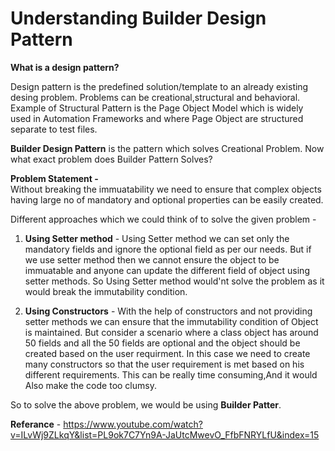 # Understanding Builder Design Pattern

**What is a design pattern?**

Design pattern is the predefined solution/template to an already existing desing problem. Problems can be creational,structural and behavioral. Example of Structural
Pattern is the Page Object Model which is widely used in Automation Frameworks and where Page Object are structured separate to test files.

**Builder Design Pattern** is the pattern which solves Creational Problem. Now what exact problem does Builder Pattern Solves? 

**Problem Statement -** </br> 
Without breaking the immuatability we need to ensure that complex objects  having large no of mandatory and optional properties can be
easily created.</br>

Different approaches which we could think of to solve the given problem - </br>

1. **Using Setter method** - Using Setter method we can set only the mandatory fields and ignore the optional field as per our needs. But if we use setter method then
we cannot ensure the object to be immuatable and anyone can update the different field of object using setter methods. So Using Setter method would'nt solve the problem as it would break the immutability condition.

2.  **Using Constructors** - With the help of constructors and not providing setter methods we can ensure that the immutability condition of Object is maintained. But consider a scenario where a class object has around 50 fields and all the 50 fields are optional and the object should be created based on the user requirment. In this case we need to create many constructors so that the user requirement is met based on his different requirements. This can be really time consuming,And it would Also  make the code too clumsy.


So to solve the above problem, we would be using **Builder Patter**.






**Referance** - https://www.youtube.com/watch?v=ILvWj9ZLkqY&list=PL9ok7C7Yn9A-JaUtcMwevO_FfbFNRYLfU&index=15



